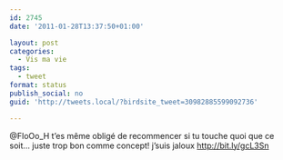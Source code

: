 ```yaml
---
id: 2745
date: '2011-01-28T13:37:50+01:00'

layout: post
categories:
  - Vis ma vie
tags:
  - tweet
format: status
publish_social: no
guid: 'http://tweets.local/?birdsite_tweet=30982885599092736'

---
```


@FloOo\_H t’es même obligé de recommencer si tu touche quoi que ce soit… juste trop bon comme concept! j’suis jaloux http://bit.ly/gcL3Sn